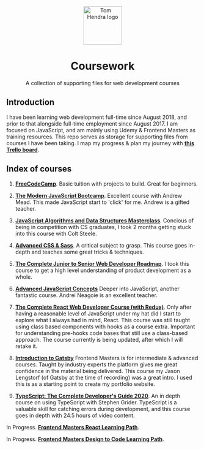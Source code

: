 <div align=center>
<img alt="Tom Hendra logo" src="https://res.cloudinary.com/tomhendra/image/upload/v1567091669/tomhendra-logo/tomhendra-logo-round-1024.png" width="100" />
<h1>Coursework</h1>
<p>A collection of supporting files for web development courses</p>
</div>

## Introduction

I have been learning web development full-time since August 2018, and prior to that alongside full-time employment since August 2017. I am focused on JavaScript, and am mainly using Udemy & Frontend Masters as training resources. This repo serves as storage for supporting files from courses I have been taking. I map my progress & plan my journey with **[this Trello board](https://trello.com/b/R1CVyI4S)**.

## Index of courses

1.  **[FreeCodeCamp](free-code-camp)**.
    Basic tuition with projects to build. Great for beginners.

2.  **[The Modern JavaScript Bootcamp](udemy--modern-javascript-bootcamp)**.
    Excellent course with Andrew Mead. This made JavaScript start to 'click' for me. Andrew is a gifted teacher.

3.  **[JavaScript Algorithms and Data Structures Masterclass](udemy--algorithms-and-data-structures)**.
    Concious of being in competition with CS graduates, I took 2 months getting stuck into this course with Colt Steele.

4.  **[Advanced CSS & Sass](udemy--advanced-css-and-sass)**.
    A critical subject to grasp. This course goes in-depth and teaches some great tricks & techniques.

5.  **[The Complete Junior to Senior Web Developer Roadmap](udemy--complete-junior-to-senior-web-developer)**.
    I took this course to get a high level understanding of product development as a whole.

6.  **[Advanced JavaScript Concepts](udemy--advanced-javascript-concepts)**
    Deeper into JavaScript, another fantastic course. Andrei Neagoie is an excellent teacher.

7.  **[The Complete React Web Developer Course (with Redux)](udemy--complete-react-web-developer)**.
    Only after having a reasonable level of JavaScript under my hat did I start to explore what I always had in mind, React. This course was still taught using class based components with hooks as a course extra. Important for understanding pre-hooks code bases that still use a class-based approach. The course currently is being updated, after which I will retake it.

8.  **[Introduction to Gatsby](frontend-masters--gatsby-intro)**
    Frontend Masters is for intermediate & advanced courses. Taught by industry experts the platform gives me great confidence in the material being delivered. This course my Jason Lengstorf (of Gatsby at the time of recording) was a great intro. I used this is as a starting point to create my portfolio website.

9.  **[TypeScript: The Complete Developer's Guide 2020](udemy--typescript-complete-developers-guide)**.
    An in depth course on using TypeScript with Stephen Grider. TypeScript is a valuable skill for catching errors during development, and this course goes in depth with 24.5 hours of video content.

In Progress. **[Frontend Masters React Learning Path](frontend-masters--react)**.

In Progress. **[Frontend Masters Design to Code Learning Path](frontend-masters--design-to-code)**.
